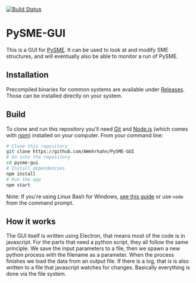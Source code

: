 [![Build Status](https://travis-ci.com/AWehrhahn/PySME-GUI.svg?branch=master)](https://travis-ci.com/AWehrhahn/PySME-GUI)

# PySME-GUI

This is a GUI for [PySME](https://github.com/AWehrhahn/SME). It can be used to look at and modify SME structures, and will eventually also be able to monitor a run of PySME.

## Installation

Precompiled binaries for common systems are available under [Releases](https://github.com/AWehrhahn/PySME-GUI/releases/). Those can be installed directly on your system.

## Build

To clone and run this repository you'll need [Git](https://git-scm.com) and [Node.js](https://nodejs.org/en/download/) (which comes with [npm](http://npmjs.com)) installed on your computer. From your command line:

```bash
# Clone this repository
git clone https://github.com/AWehrhahn/PySME-GUI
# Go into the repository
cd pysme-gui
# Install dependencies
npm install
# Run the app
npm start
```

Note: If you're using Linux Bash for Windows, [see this guide](https://www.howtogeek.com/261575/how-to-run-graphical-linux-desktop-applications-from-windows-10s-bash-shell/) or use `node` from the command prompt.

## How it works
The GUI itself is written using Electron, that means most of the code is in javascript. For the parts that need a python script, they all follow the same principle. We save the input parameters to a file, then we spawn a new python process with the filename as a parameter. When the process finishes we load the data from an output file. If there is a log, that is is also written to a file that javascript watches for changes. Basically everything is done via the file system.
